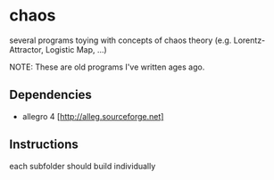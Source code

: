chaos
=====

several programs toying with concepts of chaos theory (e.g. Lorentz-Attractor, Logistic Map, ...)

NOTE: These are old programs I've written ages ago.

Dependencies
------------
 * allegro 4 [http://alleg.sourceforge.net]
 
Instructions
------------
  each subfolder should build individually
  

